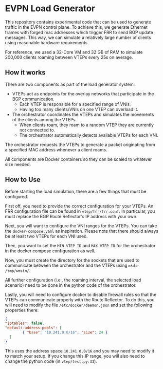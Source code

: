 # EVPN Load Generator

This repository contains experimental code that can be used to generate traffic in the EVPN control plane.
To achieve this, we generate Ethernet frames with forged mac addresses which trigger FRR to send BGP update messages.
This way, we can simulate a relatively large number of clients using reasonable hardware requirements.

For reference, we used a 32-Core VM and 32 GB of RAM to simulate 200,000 clients roaming between VTEPs every 25s on average.

## How it works

There are two components as part of the load generator system:

- VTEPs act as endpoints for the overlay networks that participate in the BGP communication.
  - Each VTEP is responsible for a specified range of VNIs.
  - Having too many clients/VNIs on one VTEP can overload it.
- The orchestrator coordinates the VTEPs and simulates the movements of the clients among the VTEPs.
  - When clients roam, they roam to a random VTEP they are currently not connected to.
  - The orchestrator automatically detects available VTEPs for each VNI.

The orchestrator requests the VTEPs to generate a packet originating from a specified MAC address whenever a client roams.

All components are Docker containers so they can be scaled to whatever size needed.

## How to Use

Before starting the load simulation, there are a few things that must be configured.

First off, you need to provide the correct configuration for your VTEPs.
An FRR configuration file can be found in `vtep/frr/frr.conf`.
In particular, you must replace the BGP Route Reflector's IP address with your own.

Next, you will want to configure the VNI ranges for the VTEPs.
You can take the `docker-compose.yaml` as inspiration.
Please note that there should always be at least two VTEPs for each VNI used.

Then, you want to set the `MIN_VTEP_ID` and `MAX_VTEP_ID` for the orchestrator in the docker compose configuration as well.

Now, you must create the directory for the sockets that are used to communicate between the orchestrator and the VTEPs using `mkdir /tmp/wmsim/`.

All further configuration (i.e., the roaming interval, the selected load scenario) need to be done in the python code of the orchestrator.

Lastly, you will need to configure docker to disable firewall rules so that the VTEPs can communicate properly with the Route Reflector.
To do this, you will need to modify the file `/etc/docker/daemon.json` and set the following properties there:

```json
{
"iptables": false,
"default-address-pools": [
        { "base": "10.241.0.0/16", "size": 24 }
  ]
}
```

This uses the address space `10.241.0.0/16` and you may need to modify it to match your setup. If you change this IP range, you will also need to change the python code (in `vtep/test.py:33`).
